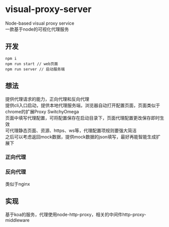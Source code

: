 # visual-proxy-server
Node-based visual proxy service  
一款基于node的可视化代理服务  

## 开发
```
npm i
npm run start // web页面
npm run server // 启动服务端
```

## 想法
提供代理请求的能力，正向代理和反向代理  
提供cli入口启动，提供本地代理服务端，浏览器自动打开配置页面，页面类似于chrome的扩展Proxy SwitchyOmega  
页面中填写代理配置，可将配置保存在启动目录下，页面代理配置更改保存即时生效  
可代理静态页面、资源、https、ws等，代理配置项规则要强大简洁  
之后可以考虑返回mock数据，提供mock数据的json填写，最好再能智能生成扩展下  

### 正向代理

### 反向代理
类似于nginx  

## 实现
基于koa的服务，代理使用node-http-proxy，相关的中间件http-proxy-middleware
